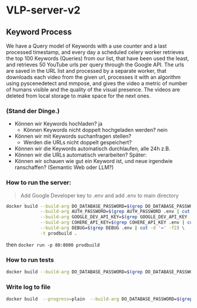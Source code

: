 # VLP-server-v2

## Keyword Process

We have a Query model of Keywords with a use counter and a last processed timestamp, and every day a scheduled celery worker retrieves the top 100 Keywords (Queries) from our list, that have been used the least, and retrieves 50 YouTube urls per query through the Google API. The urls are saved in the URL list and processed by a separate worker, that downloads each video from the given url, processes it with an algorithm using pyscenedetect and mmpose, and gives the video a metric of number of humans visible and the quality of the visual presence. The videos are deleted from local storage to make space for the next ones.

### (Stand der Dinge.)

-   Können wir Keywords hochladen? ja
    -   Können Keywords nicht doppelt hochgeladen werden? nein
-   Können wir mit Keywords suchanfragen stellen?
    -   Werden die URLs nicht doppelt gespeichert?
-   Können wir die Keywords automatisch durchlaufen, alle 24h z.B.
-   Können wir die URLs automatisch verarbeiten?
    Später:
-   Können wir schauen wie gut ein Keyword ist, und neue irgendwie ranschaffen? (Semantic Web oder LLM?)

### How to run the server:

> Add Google Developer key to .env and add .env to main directory

```bash
docker build --build-arg DO_DATABASE_PASSWORD=$(grep DO_DATABASE_PASSWORD .env | cut -d '=' -f2) \
             --build-arg AUTH_PASSWORD=$(grep AUTH_PASSWORD .env | cut -d '=' -f2) \
             --build-arg GOOGLE_DEV_API_KEY=$(grep GOOGLE_DEV_API_KEY .env | cut -d '=' -f2) \
             --build-arg COHERE_API_KEY=$(grep COHERE_API_KEY .env | cut -d '=' -f2) \
             --build-arg DEBUG=$(grep DEBUG .env | cut -d '=' -f2) \
             -t prodbuild .
```

then
`docker run -p 80:8000 prodbuild`

### How to run tests

```bash
docker build --build-arg DO_DATABASE_PASSWORD=$(grep DO_DATABASE_PASSWORD .env | cut -d '=' -f2)              --build-arg AUTH_PASSWORD=$(grep AUTH_PASSWORD .env | cut -d '=' -f2) --build-arg TEST="true"   --build-arg GOOGLE_DEV_API_KEY=$(grep GOOGLE_DEV_API_KEY .env | cut -d '=' -f2)     --build-arg COHERE_API_KEY=$(grep COHERE_API_KEY .env | cut -d '=' -f2)     --build-arg DEBUG=$(grep DEBUG .env | cut -d '=' -f2)    -t testbuild .
```

### Write log to file

```bash
docker build  --progress=plain  --build-arg DO_DATABASE_PASSWORD=$(grep DO_DATABASE_PASSWORD .env | cut -d '=' -f2)              --build-arg AUTH_PASSWORD=$(grep AUTH_PASSWORD .env | cut -d '=' -f2) --build-arg TEST="true"   --build-arg GOOGLE_DEV_API_KEY=$(grep GOOGLE_DEV_API_KEY .env | cut -d '=' -f2)        --build-arg COHERE_API_KEY=$(grep COHERE_API_KEY .env | cut -d '=' -f2)     --build-arg DEBUG=$(grep DEBUG .env | cut -d '=' -f2)    -t    testbuild . >& build.log
```
